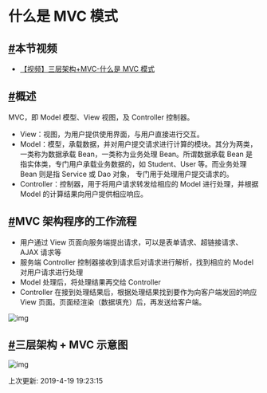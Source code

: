 # 什么是 MVC 模式

## [#](https://funtl.com/zh/mvc/什么是-MVC-模式.html#本节视频)本节视频

- [【视频】三层架构+MVC-什么是 MVC 模式](https://www.bilibili.com/video/av24480269/)

## [#](https://funtl.com/zh/mvc/什么是-MVC-模式.html#概述)概述

MVC，即 Model 模型、View 视图，及 Controller 控制器。

- View：视图，为用户提供使用界面，与用户直接进行交互。
- Model：模型，承载数据，并对用户提交请求进行计算的模块。其分为两类，一类称为数据承载 Bean，一类称为业务处理 Bean。所谓数据承载 Bean 是指实体类，专门用户承载业务数据的，如 Student、User 等。而业务处理 Bean 则是指 Service 或 Dao 对象， 专门用于处理用户提交请求的。
- Controller：控制器，用于将用户请求转发给相应的 Model 进行处理，并根据 Model 的计算结果向用户提供相应响应。

## [#](https://funtl.com/zh/mvc/什么是-MVC-模式.html#mvc-架构程序的工作流程)MVC 架构程序的工作流程

- 用户通过 View 页面向服务端提出请求，可以是表单请求、超链接请求、AJAX 请求等
- 服务端 Controller 控制器接收到请求后对请求进行解析，找到相应的 Model 对用户请求进行处理
- Model 处理后，将处理结果再交给 Controller
- Controller 在接到处理结果后，根据处理结果找到要作为向客户端发回的响应 View 页面。页面经渲染（数据填充）后，再发送给客户端。

![img](https://funtl.com/assets/Lusifer2018060421090002.png)

## [#](https://funtl.com/zh/mvc/什么是-MVC-模式.html#三层架构-mvc-示意图)三层架构 + MVC 示意图

![img](https://funtl.com/assets/Lusifer2018060421090003.png)

上次更新: 2019-4-19 19:23:15